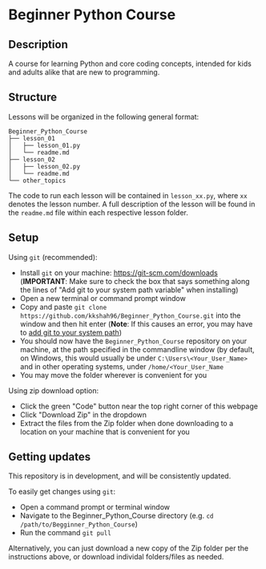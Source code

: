 # Beginner Python Course

## Description

A course for learning Python and core coding concepts, intended for kids and adults alike that are new to programming.

## Structure

Lessons will be organized in the following general format:

```
Beginner_Python_Course
├── lesson_01
│   ├── lesson_01.py
│   └── readme.md
├── lesson_02
│   ├── lesson_02.py
│   └── readme.md
└── other_topics
```

The code to run each lesson will be contained in `lesson_xx.py`, where `xx` denotes the lesson number. A full description of the lesson will be found in the `readme.md` file within each respective lesson folder.

## Setup

Using `git` (recommended):

* Install `git` on your machine: https://git-scm.com/downloads (**IMPORTANT**: Make sure to check the box that says something along the lines of "Add git to your system path variable" when installing)
* Open a new terminal or command prompt window
* Copy and paste `git clone https://github.com/kkshah96/Beginner_Python_Course.git` into the window and then hit enter (**Note**: If this causes an error, you may have to [add git to your system path](https://stackoverflow.com/questions/26620312/git-installing-git-in-path-with-github-client-for-windows))
* You should now have the `Beginner_Python_Course` repository on your machine, at the path specified in the commandline window (by default, on Windows, this would usually be under `C:\Users\<Your_User_Name>` and in other operating systems, under `/home/<Your_User_Name`
* You may move the folder wherever is convenient for you

Using zip download option:

* Click the green "Code" button near the top right corner of this webpage
* Click "Download Zip" in the dropdown
* Extract the files from the Zip folder when done downloading to a location on your machine that is convenient for you

## Getting updates

This repository is in development, and will be consistently updated.

To easily get changes using `git`:

* Open a command prompt or terminal window
* Navigate to the Beginner_Python_Course directory (e.g. `cd /path/to/Begginner_Python_Course`)
* Run the command `git pull`

Alternatively, you can just download a new copy of the Zip folder per the instructions above, or download individal folders/files as needed.
